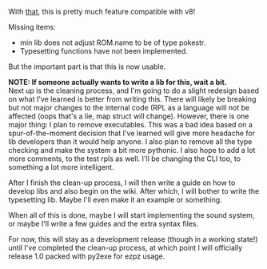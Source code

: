 With [that](https://github.com/logicplace/Imperial/commit/071c4a67a8bd9ea5d8d71a1f5945796847283aef),
 this is pretty much feature compatible with v8!

Missing items:
* min lib does not adjust ROM.name to be of type pokestr.
* Typesetting functions have not been implemented.

But the important part is that this is now usable.

**NOTE: If someone actually wants to write a lib for this, wait a bit.**  
Next up is the cleaning process, and I'm going to do a slight redesign based
 on what I've learned is better from writing this. There will likely be breaking
 but not major changes to the internal code (RPL as a language will not be
 affected (oops that's a lie, map struct will change). However, there is one
 major thing: I plan to remove executables.
 This was a bad idea based on a spur-of-the-moment decision that I've learned
 will give more headache for lib developers than it would help anyone. I also
 plan to remove all the type checking and make the system a bit more pythonic.
 I also hope to add a lot more comments, to the test rpls as well. I'll be
 changing the CLI too, to something a lot more intelligent.

After I finish the clean-up process, I will then write a guide on how to develop
 libs and also begin on the wiki. After which, I will bother to write the
 typesetting lib. Maybe I'll even make it an example or something.

When all of this is done, maybe I will start implementing the sound system, or
 maybe I'll write a few guides and the extra syntax files.

For now, this will stay as a development release (though in a working state!)
 until I've completed the clean-up process, at which point I will officially
 release 1.0 packed with py2exe for ezpz usage.
